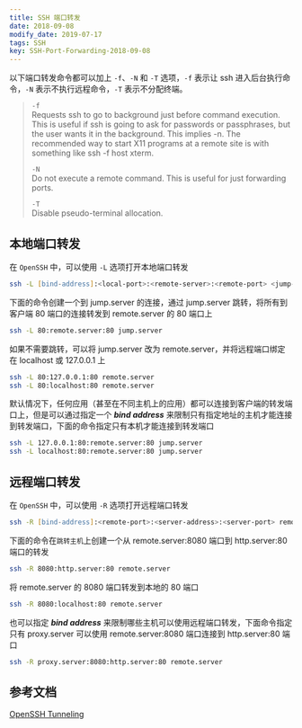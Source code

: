 ```yaml
---
title: SSH 端口转发
date: 2018-09-08
modify_date: 2019-07-17
tags: SSH
key: SSH-Port-Forwarding-2018-09-08
---
```


以下端口转发命令都可以加上 `-f`、`-N` 和 `-T` 选项，`-f` 表示让 ssh 进入后台执行命令，`-N` 表示不执行远程命令，`-T` 表示不分配终端。

> `-f`  
> Requests ssh to go to background just before command execution.  This is useful if ssh is going to ask for passwords or passphrases, but the user wants it in the background.  This implies -n.  The recommended way to start X11 programs at a remote site is with something like ssh -f host xterm.
>
> `-N`  
> Do not execute a remote command.  This is useful for just forwarding ports.
>
> `-T`  
> Disable pseudo-terminal allocation.

<!--more-->

## 本地端口转发

在 `OpenSSH` 中，可以使用 `-L` 选项打开本地端口转发

```zsh
ssh -L [bind-address]:<local-port>:<remote-server>:<remote-port> <jump-server>
```

下面的命令创建一个到 jump.server 的连接，通过 jump.server 跳转，将所有到客户端 80 端口的连接转发到 remote.server 的 80 端口上

```zsh
ssh -L 80:remote.server:80 jump.server
```

如果不需要跳转，可以将 jump.server 改为 remote.server，并将远程端口绑定在 localhost 或 127.0.0.1 上

```zsh
ssh -L 80:127.0.0.1:80 remote.server
ssh -L 80:localhost:80 remote.server
```

默认情况下，任何应用（甚至在不同主机上的应用）都可以连接到客户端的转发端口上，但是可以通过指定一个 **_bind address_** 来限制只有指定地址的主机才能连接到转发端口，下面的命令指定只有本机才能连接到转发端口

```zsh
ssh -L 127.0.0.1:80:remote.server:80 jump.server
ssh -L localhost:80:remote.server:80 jump.server
```

## 远程端口转发

在 `OpenSSH` 中，可以使用 `-R` 选项打开远程端口转发

```zsh
ssh -R [bind-address]:<remote-port>:<server-address>:<server-port> remote.server
```

下面的命令在`跳转主机`上创建一个从 remote.server:8080 端口到 http.server:80 端口的转发

```zsh
ssh -R 8080:http.server:80 remote.server
```

将 remote.server 的 8080 端口转发到本地的 80 端口

```zsh
ssh -R 8080:localhost:80 remote.server
```

也可以指定 **_bind address_** 来限制哪些主机可以使用远程端口转发，下面命令指定只有 proxy.server 可以使用 remote.server:8080 端口连接到 http.server:80 端口

```zsh
ssh -R proxy.server:8080:http.server:80 remote.server
```

## 参考文档

[OpenSSH Tunneling](https://en.wikibooks.org/wiki/OpenSSH/Cookbook/Tunnels)
